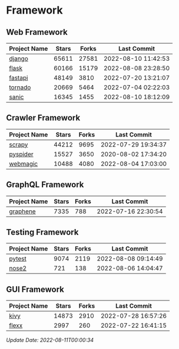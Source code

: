 # Framework

## Web Framework
| Project Name | Stars | Forks | Last Commit |
| ------------ | ----- | ----- | ----------- |
| [django](https://github.com/django/django) | 65611 | 27581 | 2022-08-10 11:42:53 |
| [flask](https://github.com/pallets/flask) | 60166 | 15179 | 2022-08-08 23:28:50 |
| [fastapi](https://github.com/tiangolo/fastapi) | 48149 | 3810 | 2022-07-20 13:21:07 |
| [tornado](https://github.com/tornadoweb/tornado) | 20669 | 5464 | 2022-07-04 02:22:03 |
| [sanic](https://github.com/sanic-org/sanic) | 16345 | 1455 | 2022-08-10 18:12:09 |

## Crawler Framework
| Project Name | Stars | Forks | Last Commit |
| ------------ | ----- | ----- | ----------- |
| [scrapy](https://github.com/scrapy/scrapy) | 44212 | 9695 | 2022-07-29 19:34:37 |
| [pyspider](https://github.com/binux/pyspider) | 15527 | 3650 | 2020-08-02 17:34:20 |
| [webmagic](https://github.com/code4craft/webmagic) | 10488 | 4080 | 2022-08-04 17:03:00 |

## GraphQL Framework
| Project Name | Stars | Forks | Last Commit |
| ------------ | ----- | ----- | ----------- |
| [graphene](https://github.com/graphql-python/graphene) | 7335 | 788 | 2022-07-16 22:30:54 |

## Testing Framework
| Project Name | Stars | Forks | Last Commit |
| ------------ | ----- | ----- | ----------- |
| [pytest](https://github.com/pytest-dev/pytest) | 9074 | 2119 | 2022-08-08 09:14:49 |
| [nose2](https://github.com/nose-devs/nose2) | 721 | 138 | 2022-08-06 14:04:47 |

## GUI Framework
| Project Name | Stars | Forks | Last Commit |
| ------------ | ----- | ----- | ----------- |
| [kivy](https://github.com/kivy/kivy) | 14873 | 2910 | 2022-07-28 16:57:26 |
| [flexx](https://github.com/flexxui/flexx) | 2997 | 260 | 2022-07-22 16:41:15 |

*Update Date: 2022-08-11T00:00:34*
